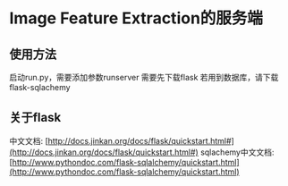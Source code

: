# Image Feature Extraction的服务端

## 使用方法

启动run.py，需要添加参数runserver
需要先下载flask
若用到数据库，请下载flask-sqlachemy

## 关于flask

中文文档: [http://docs.jinkan.org/docs/flask/quickstart.html#](http://docs.jinkan.org/docs/flask/quickstart.html#)
sqlachemy中文文档: [http://www.pythondoc.com/flask-sqlalchemy/quickstart.html](http://www.pythondoc.com/flask-sqlalchemy/quickstart.html)

